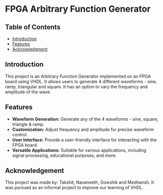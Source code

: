 # FPGA Arbitrary Function Generator

## Table of Contents
- [Introduction](#introduction)
- [Features](#features)
- [Acknowledgment](#acknowledgment)

## Introduction
This project is an Arbitrary Function Generator implemented on an FPGA board using VHDL. It allows users to generate 4 different waveforms - sine, ramp, triangular and square. It has an option to vary the frequency and amplitude of the wave.

## Features
- **Waveform Generation:** Generate any of the 4 waveforms - sine, square, triangle & ramp.
- **Customization:** Adjust frequency and amplitude for precise waveform control.
- **User Interface:** Provide a user-friendly interface for interacting with the FPGA board.
- **Versatile Applications:** Suitable for various applications, including signal processing, educational purposes, and more.

## Acknowledgement
This project was made by: Takshit, Navaneeth, Gowshik and Medhansh.
It was pursued as an informal project to improve our learning of VHDL.
